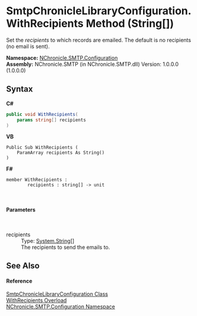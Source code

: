 # SmtpChronicleLibraryConfiguration.WithRecipients Method (String[])
 

Set the *recipients* to which records are emailed. The default is no recipients (no email is sent).

**Namespace:**&nbsp;<a href="N_NChronicle_SMTP_Configuration.md">NChronicle.SMTP.Configuration</a><br />**Assembly:**&nbsp;NChronicle.SMTP (in NChronicle.SMTP.dll) Version: 1.0.0.0 (1.0.0.0)

## Syntax

**C#**<br />
``` C#
public void WithRecipients(
	params string[] recipients
)
```

**VB**<br />
``` VB
Public Sub WithRecipients ( 
	ParamArray recipients As String()
)
```

**F#**<br />
``` F#
member WithRecipients : 
        recipients : string[] -> unit 

```

<br />

#### Parameters
&nbsp;<dl><dt>recipients</dt><dd>Type: <a href="http://msdn2.microsoft.com/en-us/library/s1wwdcbf" target="_blank">System.String</a>[]<br />The recipients to send the emails to.</dd></dl>

## See Also


#### Reference
<a href="T_NChronicle_SMTP_Configuration_SmtpChronicleLibraryConfiguration.md">SmtpChronicleLibraryConfiguration Class</a><br /><a href="Overload_NChronicle_SMTP_Configuration_SmtpChronicleLibraryConfiguration_WithRecipients.md">WithRecipients Overload</a><br /><a href="N_NChronicle_SMTP_Configuration.md">NChronicle.SMTP.Configuration Namespace</a><br />
